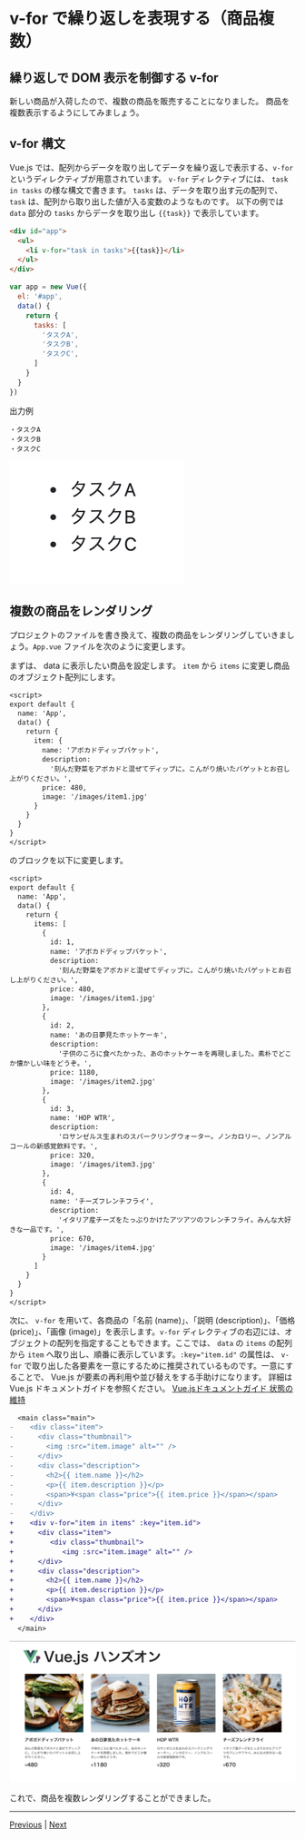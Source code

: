 # v-for で繰り返しを表現する（商品複数）

## 繰り返しで DOM 表示を制御する v-for

新しい商品が入荷したので、複数の商品を販売することになりました。
商品を複数表示するようにしてみましょう。

## v-for 構文 
Vue.js では、配列からデータを取り出してデータを繰り返しで表示する、`v-for` というディレクティブが用意されています。 `v-for` ディレクティブには、 `task in tasks` の様な構文で書きます。 `tasks` は、データを取り出す元の配列で、 `task` は、配列から取り出した値が入る変数のようなものです。
以下の例では `data` 部分の `tasks` からデータを取り出し `{{task}}` で表示しています。

```html
<div id="app">
  <ul>
    <li v-for="task in tasks">{{task}}</li>
  </ul>
</div>
```

```js
var app = new Vue({
  el: '#app',
  data() {
    return {
      tasks: [
        'タスクA',
        'タスクB',
        'タスクC',
      ]
    }
  }
})
```

出力例
```
・タスクA
・タスクB
・タスクC
```

![v-for構文の出力例](images/v_for_result1.png)

## 複数の商品をレンダリング
プロジェクトのファイルを書き換えて、複数の商品をレンダリングしていきましょう。`App.vue` ファイルを次のように変更します。

まずは、 data に表示したい商品を設定します。 `item` から `items` に変更し商品のオブジェクト配列にします。

```
<script>
export default {
  name: 'App',
  data() {
    return {
      item: {
        name: 'アボカドディップバケット',
        description:
          '刻んだ野菜をアボカドと混ぜてディップに。こんがり焼いたバゲットとお召し上がりください。',
        price: 480,
        image: '/images/item1.jpg'
      }
    }
  }
}
</script>
```

のブロックを以下に変更します。

```
<script>
export default {
  name: 'App',
  data() {
    return {
      items: [
        {
          id: 1,
          name: 'アボカドディップバケット',
          description:
            '刻んだ野菜をアボカドと混ぜてディップに。こんがり焼いたバゲットとお召し上がりください。',
          price: 480,
          image: '/images/item1.jpg'
        },
        {
          id: 2,
          name: 'あの日夢見たホットケーキ',
          description:
            '子供のころに食べたかった、あのホットケーキを再現しました。素朴でどこか懐かしい味をどうぞ。',
          price: 1180,
          image: '/images/item2.jpg'
        },
        {
          id: 3,
          name: 'HOP WTR',
          description:
            'ロサンゼルス生まれのスパークリングウォーター。ノンカロリー、ノンアルコールの新感覚飲料です。',
          price: 320,
          image: '/images/item3.jpg'
        },
        {
          id: 4,
          name: 'チーズフレンチフライ',
          description:
            'イタリア産チーズをたっぷりかけたアツアツのフレンチフライ。みんな大好きな一品です。',
          price: 670,
          image: '/images/item4.jpg'
        }
      ]
    }
  }
}
</script>
```

次に、 `v-for` を用いて、各商品の「名前 (name)」、「説明 (description)」、「価格 (price)」、「画像  (image)」を表示します。`v-for` ディレクティブの右辺には、オブジェクトの配列を指定することもできます。ここでは、 `data` の `items` の配列から `item` へ取り出し、順番に表示しています。`:key="item.id"` の属性は、 `v-for` で取り出した各要素を一意にするために推奨されているものです。一意にすることで、 Vue.js が要素の再利用や並び替えをする手助けになります。 詳細は Vue.js ドキュメントガイドを参照ください。  [Vue.jsドキュメントガイド 状態の維持](https://v3.ja.vuejs.org/guide/list.html#%E7%8A%B6%E6%85%8B%E3%81%AE%E7%B6%AD%E6%8C%81 "Vue.jsドキュメントガイド 状態の維持")

```diff
  <main class="main">
-    <div class="item">
-      <div class="thumbnail">
-        <img :src="item.image" alt="" />
-      </div>
-      <div class="description">
-        <h2>{{ item.name }}</h2>
-        <p>{{ item.description }}</p>
-        <span>¥<span class="price">{{ item.price }}</span></span>
-      </div>
-    </div>
+    <div v-for="item in items" :key="item.id">
+      <div class="item">
+         <div class="thumbnail">
+            <img :src="item.image" alt="" />
+      </div>
+      <div class="description">
+        <h2>{{ item.name }}</h2>
+        <p>{{ item.description }}</p>
+        <span>¥<span class="price">{{ item.price }}</span></span>
+      </div>
+    </div>
  </main>
```

![複数の商品をレンダリングの出力例](images/v_for_result2.png)

これで、商品を複数レンダリングすることができました。

---

[Previous](step04.md) | [Next](v-if.md)

